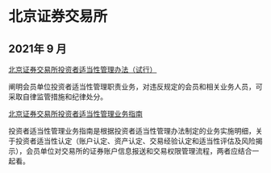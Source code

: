 # 北京证券交易所

## 2021年 9 月

[北京证券交易所投资者适当性管理办法（试行）](http://www.bse.cn/uploads/6/file/public/202109/20210917174241_sibgj4c8qn.pdf)

阐明会员单位投资者适当性管理职责业务，对违反规定的会员和相关业务人员，可采取自律监管措施和纪律处分。



[北京证券交易所投资者适当性管理业务指南](http://www.bse.cn/uploads/6/file/public/202109/20210917192429_xr5r0k4p8l.pdf)

投资者适当性管理业务指南是根据投资者适当性管理办法制定的业务实施明细，关于投资者适当性认定（账户认定、资产认定、交易经验认定和适当性评估及风险揭示），会员单位对交易所的证券账户信息报送和交易权限管理流程，两者应结合一起看。







